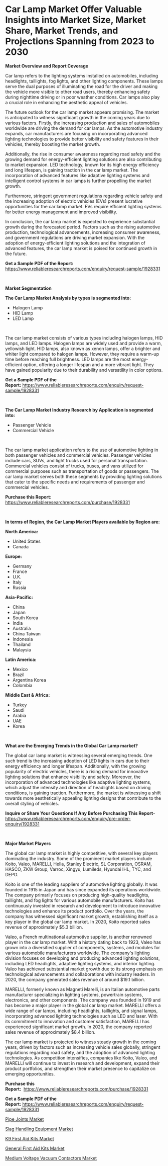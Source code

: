 <p><h1>Car Lamp Market Offer Valuable Insights into Market Size, Market Share, Market Trends, and Projections Spanning from 2023 to 2030</h1></p><p><strong>Market Overview and Report Coverage</strong></p>
<p><p>Car lamp refers to the lighting systems installed on automobiles, including headlights, taillights, fog lights, and other lighting components. These lamps serve the dual purposes of illuminating the road for the driver and making the vehicle more visible to other road users, thereby enhancing safety during nighttime driving or in poor weather conditions. Car lamps also play a crucial role in enhancing the aesthetic appeal of vehicles.</p><p>The future outlook for the car lamp market appears promising. The market is anticipated to witness significant growth in the coming years due to various factors. Firstly, the increasing production and sales of automobiles worldwide are driving the demand for car lamps. As the automotive industry expands, car manufacturers are focusing on incorporating advanced lighting technologies to provide better visibility and safety features in their vehicles, thereby boosting the market growth.</p><p>Additionally, the rise in consumer awareness regarding road safety and the growing demand for energy-efficient lighting solutions are also contributing to market expansion. LED technology, known for its high energy efficiency and long lifespan, is gaining traction in the car lamp market. The incorporation of advanced features like adaptive lighting systems and intelligent control systems in car lamps is further propelling the market growth.</p><p>Furthermore, stringent government regulations regarding vehicle safety and the increasing adoption of electric vehicles (EVs) present lucrative opportunities for the car lamp market. EVs require efficient lighting systems for better energy management and improved visibility.</p><p>In conclusion, the car lamp market is expected to experience substantial growth during the forecasted period. Factors such as the rising automotive production, technological advancements, increasing consumer awareness, and government regulations are driving market expansion. With the adoption of energy-efficient lighting solutions and the integration of advanced features, the car lamp market is poised for continued growth in the future.</p></p>
<p><strong>Get a Sample PDF of the Report:</strong> <a href="https://www.reliableresearchreports.com/enquiry/request-sample/1928331">https://www.reliableresearchreports.com/enquiry/request-sample/1928331</a></p>
<p>&nbsp;</p>
<p><strong>Market Segmentation</strong></p>
<p><strong>The Car Lamp Market Analysis by types is segmented into:</strong></p>
<p><ul><li>Halogen Lamp</li><li>HID Lamp</li><li>LED Lamp</li></ul></p>
<p>&nbsp;</p>
<p><p>The car lamp market consists of various types including halogen lamps, HID lamps, and LED lamps. Halogen lamps are widely used and provide a warm, yellowish light. HID lamps, also known as xenon lamps, offer a brighter and whiter light compared to halogen lamps. However, they require a warm-up time before reaching full brightness. LED lamps are the most energy-efficient option, offering a longer lifespan and a more vibrant light. They have gained popularity due to their durability and versatility in color options.</p></p>
<p><strong>Get a Sample PDF of the Report:</strong>&nbsp;<a href="https://www.reliableresearchreports.com/enquiry/request-sample/1928331">https://www.reliableresearchreports.com/enquiry/request-sample/1928331</a></p>
<p>&nbsp;</p>
<p><strong>The Car Lamp Market Industry Research by Application is segmented into:</strong></p>
<p><ul><li>Passenger Vehicle</li><li>Commercial Vehicle</li></ul></p>
<p>&nbsp;</p>
<p><p>The car lamp market application refers to the use of automotive lighting in both passenger vehicles and commercial vehicles. Passenger vehicles include cars, SUVs, and light trucks used for personal transportation. Commercial vehicles consist of trucks, buses, and vans utilized for commercial purposes such as transportation of goods or passengers. The car lamp market serves both these segments by providing lighting solutions that cater to the specific needs and requirements of passenger and commercial vehicles.</p></p>
<p><strong>Purchase this Report:</strong>&nbsp; <a href="https://www.reliableresearchreports.com/purchase/1928331">https://www.reliableresearchreports.com/purchase/1928331</a></p>
<p>&nbsp;</p>
<p><strong>In terms of Region, the Car Lamp Market Players available by Region are:</strong></p>
<p>
    <p> <strong> North America: </strong>
        <ul>
            <li>United States</li>
            <li>Canada</li>
        </ul>
        </p> 
    <p> <strong> Europe: </strong>
        <ul>
            <li>Germany</li>
            <li>France</li>
            <li>U.K.</li>
            <li>Italy</li>
            <li>Russia</li>
        </ul>
        </p> 
    <p> <strong> Asia-Pacific: </strong>
        <ul>
            <li>China</li>
            <li>Japan</li>
            <li>South Korea</li>
            <li>India</li>
            <li>Australia</li>
            <li>China Taiwan</li>
            <li>Indonesia</li>
            <li>Thailand</li>
            <li>Malaysia</li>
        </ul>
        </p> 
    <p> <strong> Latin America: </strong>
        <ul>
            <li>Mexico</li>
            <li>Brazil</li>
            <li>Argentina Korea</li>
            <li>Colombia</li>
        </ul>
        </p> 
    <p> <strong> Middle East & Africa: </strong>
        <ul>
            <li>Turkey</li>
            <li>Saudi</li>
            <li>Arabia</li>
            <li>UAE</li>
            <li>Korea</li>
        </ul>
    </p>
    </p>
<p>&nbsp;</p>
<p><strong>What are the Emerging Trends in the Global Car Lamp market?</strong></p>
<p><p>The global car lamp market is witnessing several emerging trends. One such trend is the increasing adoption of LED lights in cars due to their energy efficiency and longer lifespan. Additionally, with the growing popularity of electric vehicles, there is a rising demand for innovative lighting solutions that enhance visibility and safety. Moreover, the incorporation of advanced technologies like adaptive lighting systems, which adjust the intensity and direction of headlights based on driving conditions, is gaining traction. Furthermore, the market is witnessing a shift towards more aesthetically appealing lighting designs that contribute to the overall styling of vehicles.</p></p>
<p><strong>Inquire or Share Your Questions If Any Before Purchasing This Report</strong>- <a href="https://www.reliableresearchreports.com/enquiry/pre-order-enquiry/1928331">https://www.reliableresearchreports.com/enquiry/pre-order-enquiry/1928331</a></p>
<p>&nbsp;</p>
<p><strong>Major Market Players</strong></p>
<p><p>The global car lamp market is highly competitive, with several key players dominating the industry. Some of the prominent market players include Koito, Valeo, MARELLI, Hella, Stanley Electric, SL Corporation, OSRAM, HASCO, ZKW Group, Varroc, Xingyu, Lumileds, Hyundai IHL, TYC, and DEPO. </p><p>Koito is one of the leading suppliers of automotive lighting globally. It was founded in 1915 in Japan and has since expanded its operations worldwide. The company primarily focuses on producing high-quality headlights, taillights, and fog lights for various automobile manufacturers. Koito has continuously invested in research and development to introduce innovative technologies and enhance its product portfolio. Over the years, the company has witnessed significant market growth, establishing itself as a key player in the global car lamp market. In 2020, Koito reported sales revenue of approximately $5.3 billion.</p><p>Valeo, a French multinational automotive supplier, is another renowned player in the car lamp market. With a history dating back to 1923, Valeo has grown into a diversified supplier of components, systems, and modules for various automobile manufacturers worldwide. The company's lighting division focuses on developing and producing advanced lighting solutions, including LED headlights, adaptive lighting systems, and interior lighting. Valeo has achieved substantial market growth due to its strong emphasis on technological advancements and collaborations with industry leaders. In 2020, the company generated sales revenue of around $19.1 billion.</p><p>MARELLI, formerly known as Magneti Marelli, is an Italian automotive parts manufacturer specializing in lighting systems, powertrain systems, electronics, and other components. The company was founded in 1919 and has become a major player in the global car lamp market. MARELLI offers a wide range of car lamps, including headlights, taillights, and signal lamps, incorporating advanced lighting technologies such as LED and laser. With its commitment to innovation and customer satisfaction, MARELLI has experienced significant market growth. In 2020, the company reported sales revenue of approximately $8.4 billion.</p><p>The car lamp market is projected to witness steady growth in the coming years, driven by factors such as increasing vehicle sales globally, stringent regulations regarding road safety, and the adoption of advanced lighting technologies. As competition intensifies, companies like Koito, Valeo, and MARELLI will continue to invest in research and development, expand their product portfolios, and strengthen their market presence to capitalize on emerging opportunities.</p></p>
<p><strong>Purchase this Report:</strong>&nbsp;&nbsp;<a href="https://www.reliableresearchreports.com/purchase/1928331">https://www.reliableresearchreports.com/purchase/1928331</a></p>
<p></p>
<p><strong>Get a Sample PDF of the Report:</strong>&nbsp;<a href="https://www.reliableresearchreports.com/enquiry/request-sample/1928331">https://www.reliableresearchreports.com/enquiry/request-sample/1928331</a></p>
<p><p><a href="https://medium.com/@draft.web.back/pipe-joints-market-competitive-analysis-market-trends-and-forecast-to-2030-5abf2ca0dd8e">Pipe Joints Market</a></p><p><a href="https://www.linkedin.com/pulse/slag-handling-equipment-market-research-report-unlocks-analysis-wadle/">Slag Handling Equipment Market</a></p><p><a href="https://www.linkedin.com/pulse/k9-first-aid-kits-market-research-report-unlocks-analysis-financial-hqqfe/">K9 First Aid Kits Market</a></p><p><a href="https://www.linkedin.com/pulse/general-first-aid-kits-market-share-amp-new-trends-analysis-report-66a7e/">General First Aid Kits Market</a></p><p><a href="https://medium.com/@melissaarnold2022/medium-voltage-vacuum-contactors-market-size-reveals-the-best-marketing-channels-in-global-industry-ddc6f1261258">Medium Voltage Vacuum Contactors Market</a></p></p>